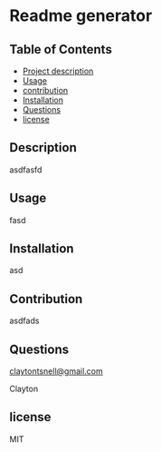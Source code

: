 # Readme generator
  
## Table of Contents
- [Project description](#Description)
- [Usage](#Usage)
- [contribution](#Contribution)
- [Installation](#Installation)
- [Questions](#Questions)
- [license](#license)
    
## Description
asdfasfd
  
## Usage
fasd

## Installation
asd

## Contribution
asdfads

## Questions
claytontsnell@gmail.com

Clayton

## license
MIT

     